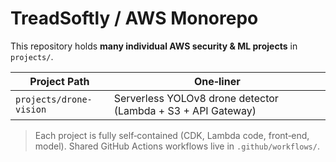 # TreadSoftly / AWS Monorepo

This repository holds **many individual AWS security & ML projects** in `projects/`.

| Project Path | One‑liner |
|--------------|-----------|
| `projects/drone-vision` | Serverless YOLOv8 drone detector (Lambda + S3 + API Gateway) |

> Each project is fully self‑contained (CDK, Lambda code, front‑end, model).
> Shared GitHub Actions workflows live in `.github/workflows/`.
